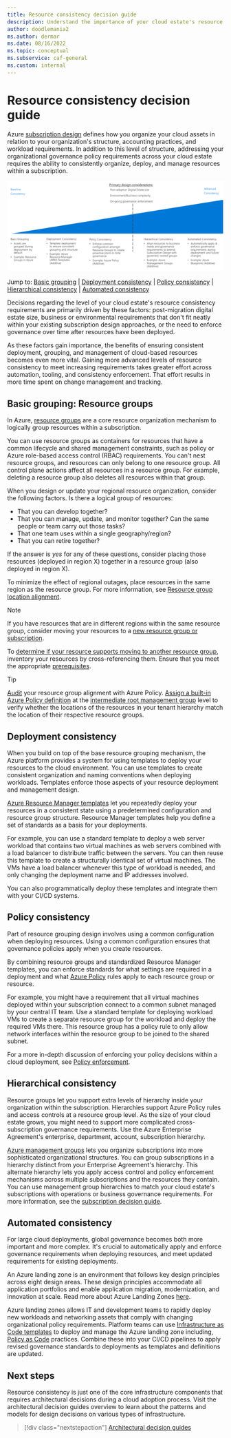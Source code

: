 ```yaml
---
title: Resource consistency decision guide
description: Understand the importance of your cloud estate's resource consistency and the factors that drive requirements for resource consistency.
author: doodlemania2
ms.author: dermar
ms.date: 08/16/2022
ms.topic: conceptual
ms.subservice: caf-general
ms.custom: internal
---
```

 
# Resource consistency decision guide

Azure [subscription design](../../ready/landing-zone/design-area/resource-org-subscriptions.md) defines how you organize your cloud assets in relation to your organization's structure, accounting practices, and workload requirements. In addition to this level of structure, addressing your organizational governance policy requirements across your cloud estate requires the ability to consistently organize, deploy, and manage resources within a subscription.

![Plotting resource consistency options from least to most complex, aligned with jump links below](../../_images/decision-guides/decision-guide-resource-consistency.png)

Jump to: [Basic grouping](#basic-grouping-resource-groups) | [Deployment consistency](#deployment-consistency) | [Policy consistency](#policy-consistency) | [Hierarchical consistency](#hierarchical-consistency) | [Automated consistency](#automated-consistency)

Decisions regarding the level of your cloud estate's resource consistency requirements are primarily driven by these factors: post-migration digital estate size, business or environmental requirements that don't fit neatly within your existing subscription design approaches, or the need to enforce governance over time after resources have been deployed.

As these factors gain importance, the benefits of ensuring consistent deployment, grouping, and management of cloud-based resources becomes even more vital. Gaining more advanced levels of resource consistency to meet increasing requirements takes greater effort across automation, tooling, and consistency enforcement. That effort results in more time spent on change management and tracking.

## Basic grouping: Resource groups

In Azure, [resource groups](/azure/azure-resource-manager/management/overview#resource-groups) are a core resource organization mechanism to logically group resources within a subscription.

You can use resource groups as containers for resources that have a common lifecycle and shared management constraints, such as policy or Azure role-based access control (RBAC) requirements. You can't nest resource groups, and resources can only belong to one resource group. All control plane actions affect all resources in a resource group. For example, deleting a resource group also deletes all resources within that group. 

When you design or update your regional resource organization, consider the following factors. Is there a logical group of resources:

- That you can develop together?
- That you can manage, update, and monitor together? Can the same people or team carry out those tasks?
- That one team uses within a single geography/region?
- That you can retire together?

If the answer is _yes_ for any of these questions, consider placing those resources (deployed in region X) together in a resource group (also deployed in region X).

To minimize the effect of regional outages, place resources in the same region as the resource group. For more information, see [Resource group location alignment](/azure/azure-resource-manager/management/overview#resource-group-location-alignment).

> [!NOTE]
> If you have resources that are in different regions within the same resource group, consider moving your resources to a [new resource group or subscription](/azure/azure-resource-manager/management/move-resource-group-and-subscription). 

To [determine if your resource supports moving to another resource group](/azure/azure-resource-manager/management/move-support-resources), inventory your resources by cross-referencing them. Ensure that you meet the appropriate [prerequisites](/azure/azure-resource-manager/management/move-resource-group-and-subscription#checklist-before-moving-resources).

> [!TIP]
> [Audit](https://www.azadvertizer.net/azpolicyadvertizer/0a914e76-4921-4c19-b460-a2d36003525a.html) your resource group alignment with Azure Policy. [Assign a built-in Azure Policy definition](/azure/governance/policy/tutorials/create-and-manage) at the [intermediate root management group](/azure/governance/management-groups/overview#root-management-group-for-each-directory) level to verify whether the locations of the resources in your tenant hierarchy match the location of their respective resource groups.


## Deployment consistency

When you build on top of the base resource grouping mechanism, the Azure platform provides a system for using templates to deploy your resources to the cloud environment. You can use templates to create consistent organization and naming conventions when deploying workloads. Templates enforce those aspects of your resource deployment and management design.

[Azure Resource Manager templates](/azure/azure-resource-manager/templates/overview) let you repeatedly deploy your resources in a consistent state using a predetermined configuration and resource group structure. Resource Manager templates help you define a set of standards as a basis for your deployments.

For example, you can use a standard template to deploy a web server workload that contains two virtual machines as web servers combined with a load balancer to distribute traffic between the servers. You can then reuse this template to create a structurally identical set of virtual machines. The VMs have a load balancer whenever this type of workload is needed, and only changing the deployment name and IP addresses involved.

You can also programmatically deploy these templates and integrate them with your CI/CD systems.

## Policy consistency

Part of resource grouping design involves using a common configuration when deploying resources. Using a common configuration ensures that governance policies apply when you create resources.

By combining resource groups and standardized Resource Manager templates, you can enforce standards for what settings are required in a deployment and what [Azure Policy](/azure/governance/policy/overview) rules apply to each resource group or resource.

For example, you might have a requirement that all virtual machines deployed within your subscription connect to a common subnet managed by your central IT team. Use a standard template for deploying workload VMs to create a separate resource group for the workload and deploy the required VMs there. This resource group has a policy rule to only allow network interfaces within the resource group to be joined to the shared subnet.

For a more in-depth discussion of enforcing your policy decisions within a cloud deployment, see [Policy enforcement](../../govern/policy-compliance/policy-definition.md).

## Hierarchical consistency

Resource groups let you support extra levels of hierarchy inside your organization within the subscription. Hierarchies support Azure Policy rules and access controls at a resource group level. As the size of your cloud estate grows, you might need to support more complicated cross-subscription governance requirements. Use the Azure Enterprise Agreement's enterprise, department, account, subscription hierarchy.

[Azure management groups](/azure/governance/management-groups/) lets you organize subscriptions into more sophisticated organizational structures. You can group subscriptions in a hierarchy distinct from your Enterprise Agreement's hierarchy. This alternate hierarchy lets you apply access control and policy enforcement mechanisms across multiple subscriptions and the resources they contain. You can use management group hierarchies to match your cloud estate's subscriptions with operations or business governance requirements. For more information, see the [subscription decision guide](../../ready/landing-zone/design-area/resource-org-subscriptions.md).

## Automated consistency

For large cloud deployments, global governance becomes both more important and more complex. It's crucial to automatically apply and enforce governance requirements when deploying resources, and meet updated requirements for existing deployments.

An Azure landing zone is an environment that follows key design principles across eight design areas. These design principles accommodate all application portfolios and enable application migration, modernization, and innovation at scale. Read more about Azure Landing Zones [here](/azure/cloud-adoption-framework/ready/landing-zone/).

Azure landing zones allows IT and development teams to rapidly deploy new workloads and networking assets that comply with changing organizational policy requirements. Platform teams can use [Infrastructure as Code templates](/azure/cloud-adoption-framework/ready/considerations/infrastructure-as-code) to deploy and manage the Azure landing zone including, [Policy as Code](/azure/governance/policy/concepts/policy-as-code) practices. Combine these into your CI/CD pipelines to apply revised governance standards to deployments as templates and definitions are updated.

## Next steps

Resource consistency is just one of the core infrastructure components that requires architectural decisions during a cloud adoption process. Visit the architectural decision guides overview to learn about the patterns and models for design decisions on various types of infrastructure.

> [!div class="nextstepaction"]
> [Architectural decision guides](../index.md)
